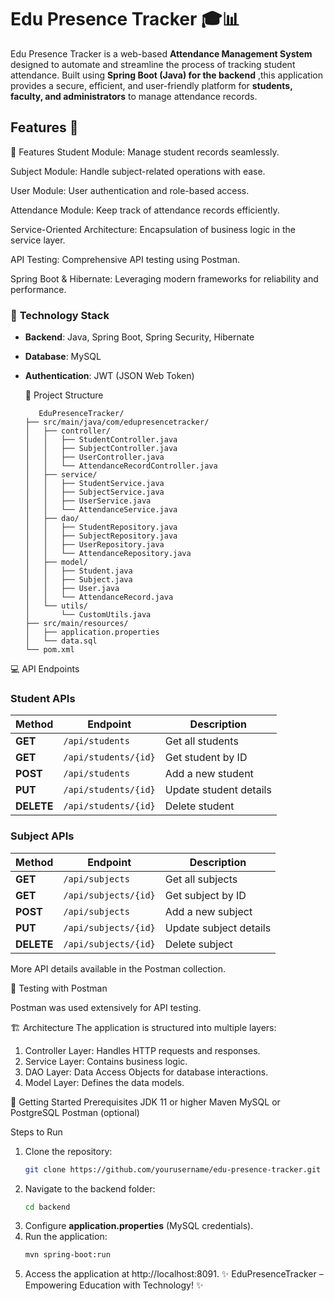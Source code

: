 # **Edu Presence Tracker 🎓📊**  
Edu Presence Tracker is a web-based **Attendance Management System** designed to automate and streamline the process of tracking student attendance. Built using **Spring Boot (Java) for the backend** ,this application provides a secure, efficient, and user-friendly platform for **students, faculty, and administrators** to manage attendance records.

## **Features 🚀**  
🚀 Features
Student Module: Manage student records seamlessly.

Subject Module: Handle subject-related operations with ease.

User Module: User authentication and role-based access.

Attendance Module: Keep track of attendance records efficiently.

Service-Oriented Architecture: Encapsulation of business logic in the service layer.

API Testing: Comprehensive API testing using Postman.

Spring Boot & Hibernate: Leveraging modern frameworks for reliability and performance.

### 🔹 **Technology Stack**  
- **Backend**: Java, Spring Boot, Spring Security, Hibernate  
- **Database**: MySQL  
- **Authentication**: JWT (JSON Web Token)  

  📂 Project Structure

  
         EduPresenceTracker/
      ├── src/main/java/com/edupresencetracker/
      │   ├── controller/
      │   │   ├── StudentController.java
      │   │   ├── SubjectController.java
      │   │   ├── UserController.java
      │   │   └── AttendanceRecordController.java
      │   ├── service/
      │   │   ├── StudentService.java
      │   │   ├── SubjectService.java
      │   │   ├── UserService.java
      │   │   └── AttendanceService.java
      │   ├── dao/
      │   │   ├── StudentRepository.java
      │   │   ├── SubjectRepository.java
      │   │   ├── UserRepository.java
      │   │   └── AttendanceRepository.java
      │   ├── model/
      │   │   ├── Student.java
      │   │   ├── Subject.java
      │   │   ├── User.java
      │   │   └── AttendanceRecord.java
      │   └── utils/
      │       └── CustomUtils.java
      ├── src/main/resources/
      │   ├── application.properties
      │   └── data.sql
      └── pom.xml

 💻 API Endpoints

### **Student APIs**  
   | Method | Endpoint                  | Description               |
   |--------|---------------------------|---------------------------|
   | **GET**    | `/api/students`           | Get all students          |
   | **GET**    | `/api/students/{id}`      | Get student by ID         |
   | **POST**   | `/api/students`           | Add a new student         |
   | **PUT**    | `/api/students/{id}`      | Update student details    |
   | **DELETE** | `/api/students/{id}`      | Delete student            |

### **Subject APIs**  
   | Method | Endpoint                  | Description               |
   |--------|---------------------------|---------------------------|
   | **GET**    | `/api/subjects`           | Get all subjects          |
   | **GET**    | `/api/subjects/{id}`      | Get subject by ID         |
   | **POST**   | `/api/subjects`           | Add a new subject         |
   | **PUT**    | `/api/subjects/{id}`      | Update subject details    |
   | **DELETE** | `/api/subjects/{id}`      | Delete subject            |
   
   More API details available in the Postman collection.

🧪 Testing with Postman

   Postman was used extensively for API testing.

 🏗️ Architecture
The application is structured into multiple layers:

1. Controller Layer: Handles HTTP requests and responses.
2. Service Layer: Contains business logic.
3. DAO Layer: Data Access Objects for database interactions.
4. Model Layer: Defines the data models.

📖 Getting Started
Prerequisites
JDK 11 or higher
Maven
MySQL or PostgreSQL
Postman (optional)

Steps to Run

1. Clone the repository:  
   ```bash
   git clone https://github.com/yourusername/edu-presence-tracker.git
   ```
2. Navigate to the backend folder:  
   ```bash
   cd backend
   ```
3. Configure **application.properties** (MySQL credentials).  
4. Run the application:  
   ```bash
   mvn spring-boot:run
   ```
5. Access the application at http://localhost:8091.
✨ EduPresenceTracker – Empowering Education with Technology! ✨

